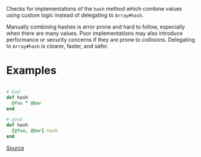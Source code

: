 
Checks for implementations of the `hash` method which combine
values using custom logic instead of delegating to `Array#hash`.

Manually combining hashes is error prone and hard to follow, especially
when there are many values. Poor implementations may also introduce
performance or security concerns if they are prone to collisions.
Delegating to `Array#hash` is clearer, faster, and safer.

# Examples

```ruby

# bad
def hash
  @foo ^ @bar
end

# good
def hash
  [@foo, @bar].hash
end
```

[Source](http://www.rubydoc.info/gems/rubocop/RuboCop/Cop/Security/CompoundHash)